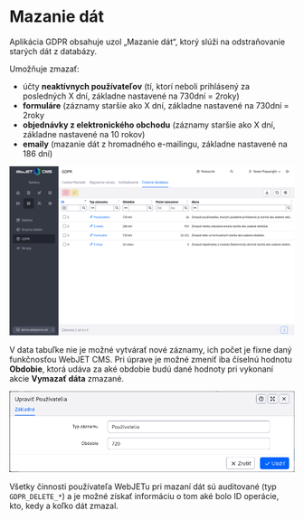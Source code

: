 # Mazanie dát

Aplikácia GDPR obsahuje uzol „Mazanie dát“, ktorý slúži na odstraňovanie starých dát z databázy.

Umožňuje zmazať:

-	účty **neaktívnych používateľov** (tí, ktorí neboli prihlásený za posledných X dní, základne nastavené na 730dní = 2roky)
-	**formuláre** (záznamy staršie ako X dní, základne nastavené na 730dní = 2roky
-	**objednávky z elektronického obchodu** (záznamy staršie ako X dní, základne nastavené na 10 rokov)
-	**emaily** (mazanie dát z hromadného e-mailingu, základne nastavené na 186 dní)

![](data-deleting-dataTable.png)

V data tabuľke nie je možné vytvárať nové záznamy, ich počet je fixne daný funkčnosťou WebJET CMS. Pri úprave je možné zmeniť iba číselnú hodnotu **Obdobie**, ktorá udáva za aké obdobie budú dané hodnoty pri vykonaní akcie **Vymazať dáta** zmazané.

![](data-deleting-editor.png)

Všetky činnosti používateľa WebJETu pri mazaní dát sú auditované (typ ```GDPR_DELETE_*```) a je možné získať informáciu o tom aké bolo ID operácie, kto, kedy a koľko dát zmazal.